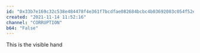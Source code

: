 ```yaml
---
id: "0x33b7e169c32c538e484478f4e361f7bcdfae082684bcbc4b03692083c054f52e"
created: "2021-11-14 11:52:16"
channel: "CORRUPTION"
b64: "False"
---
```


This is the visible hand